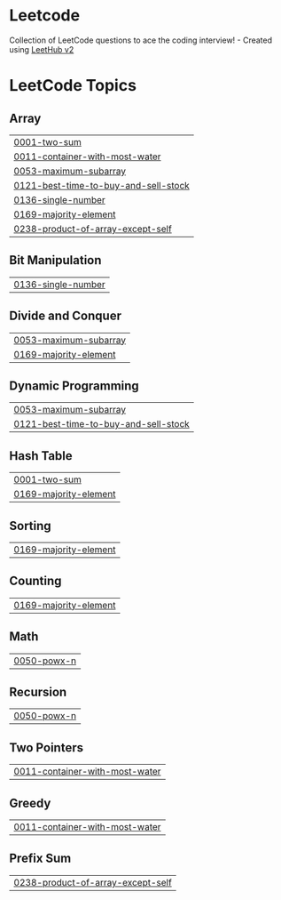 # Leetcode
Collection of LeetCode questions to ace the coding interview! - Created using [LeetHub v2](https://github.com/arunbhardwaj/LeetHub-2.0)

<!---LeetCode Topics Start-->
# LeetCode Topics
## Array
|  |
| ------- |
| [0001-two-sum](https://github.com/Neelaksh-Bhardwaj/Leetcode/tree/master/0001-two-sum) |
| [0011-container-with-most-water](https://github.com/Neelaksh-Bhardwaj/Leetcode/tree/master/0011-container-with-most-water) |
| [0053-maximum-subarray](https://github.com/Neelaksh-Bhardwaj/Leetcode/tree/master/0053-maximum-subarray) |
| [0121-best-time-to-buy-and-sell-stock](https://github.com/Neelaksh-Bhardwaj/Leetcode/tree/master/0121-best-time-to-buy-and-sell-stock) |
| [0136-single-number](https://github.com/Neelaksh-Bhardwaj/Leetcode/tree/master/0136-single-number) |
| [0169-majority-element](https://github.com/Neelaksh-Bhardwaj/Leetcode/tree/master/0169-majority-element) |
| [0238-product-of-array-except-self](https://github.com/Neelaksh-Bhardwaj/Leetcode/tree/master/0238-product-of-array-except-self) |
## Bit Manipulation
|  |
| ------- |
| [0136-single-number](https://github.com/Neelaksh-Bhardwaj/Leetcode/tree/master/0136-single-number) |
## Divide and Conquer
|  |
| ------- |
| [0053-maximum-subarray](https://github.com/Neelaksh-Bhardwaj/Leetcode/tree/master/0053-maximum-subarray) |
| [0169-majority-element](https://github.com/Neelaksh-Bhardwaj/Leetcode/tree/master/0169-majority-element) |
## Dynamic Programming
|  |
| ------- |
| [0053-maximum-subarray](https://github.com/Neelaksh-Bhardwaj/Leetcode/tree/master/0053-maximum-subarray) |
| [0121-best-time-to-buy-and-sell-stock](https://github.com/Neelaksh-Bhardwaj/Leetcode/tree/master/0121-best-time-to-buy-and-sell-stock) |
## Hash Table
|  |
| ------- |
| [0001-two-sum](https://github.com/Neelaksh-Bhardwaj/Leetcode/tree/master/0001-two-sum) |
| [0169-majority-element](https://github.com/Neelaksh-Bhardwaj/Leetcode/tree/master/0169-majority-element) |
## Sorting
|  |
| ------- |
| [0169-majority-element](https://github.com/Neelaksh-Bhardwaj/Leetcode/tree/master/0169-majority-element) |
## Counting
|  |
| ------- |
| [0169-majority-element](https://github.com/Neelaksh-Bhardwaj/Leetcode/tree/master/0169-majority-element) |
## Math
|  |
| ------- |
| [0050-powx-n](https://github.com/Neelaksh-Bhardwaj/Leetcode/tree/master/0050-powx-n) |
## Recursion
|  |
| ------- |
| [0050-powx-n](https://github.com/Neelaksh-Bhardwaj/Leetcode/tree/master/0050-powx-n) |
## Two Pointers
|  |
| ------- |
| [0011-container-with-most-water](https://github.com/Neelaksh-Bhardwaj/Leetcode/tree/master/0011-container-with-most-water) |
## Greedy
|  |
| ------- |
| [0011-container-with-most-water](https://github.com/Neelaksh-Bhardwaj/Leetcode/tree/master/0011-container-with-most-water) |
## Prefix Sum
|  |
| ------- |
| [0238-product-of-array-except-self](https://github.com/Neelaksh-Bhardwaj/Leetcode/tree/master/0238-product-of-array-except-self) |
<!---LeetCode Topics End-->